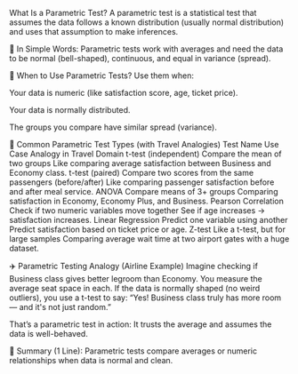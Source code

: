  What Is a Parametric Test?
A parametric test is a statistical test that assumes the data follows a known distribution (usually normal distribution) and uses that assumption to make inferences.

🧠 In Simple Words:
Parametric tests work with averages and need the data to be normal (bell-shaped), continuous, and equal in variance (spread).

🎯 When to Use Parametric Tests?
Use them when:

Your data is numeric (like satisfaction score, age, ticket price).

Your data is normally distributed.

The groups you compare have similar spread (variance).

🔢 Common Parametric Test Types (with Travel Analogies)
Test Name	Use Case	Analogy in Travel Domain
t-test (independent)	Compare the mean of two groups	Like comparing average satisfaction between Business and Economy class.
t-test (paired)	Compare two scores from the same passengers (before/after)	Like comparing passenger satisfaction before and after meal service.
ANOVA	Compare means of 3+ groups	Comparing satisfaction in Economy, Economy Plus, and Business.
Pearson Correlation	Check if two numeric variables move together	See if age increases → satisfaction increases.
Linear Regression	Predict one variable using another	Predict satisfaction based on ticket price or age.
Z-test	Like a t-test, but for large samples	Comparing average wait time at two airport gates with a huge dataset.

✈️ Parametric Testing Analogy (Airline Example)
Imagine checking if Business class gives better legroom than Economy.
You measure the average seat space in each.
If the data is normally shaped (no weird outliers), you use a t-test to say:
“Yes! Business class truly has more room — and it's not just random.”

That’s a parametric test in action:
It trusts the average and assumes the data is well-behaved.

📌 Summary (1 Line):
Parametric tests compare averages or numeric relationships when data is normal and clean.

